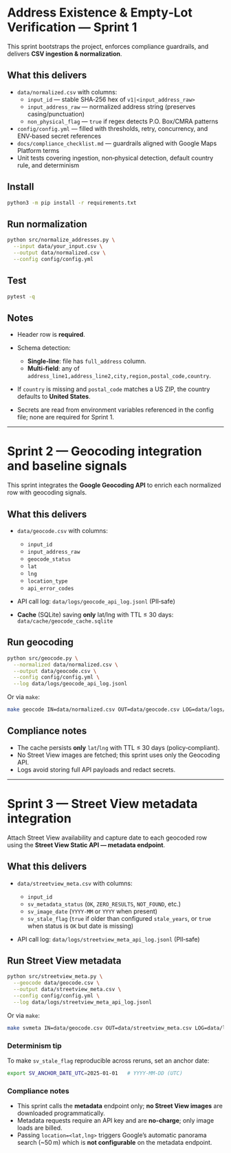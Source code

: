 # Address Existence & Empty‑Lot Verification — Sprint 1

This sprint bootstraps the project, enforces compliance guardrails, and delivers **CSV ingestion & normalization**.

## What this delivers
- `data/normalized.csv` with columns:
  - `input_id` — stable SHA‑256 hex of `v1|<input_address_raw>`
  - `input_address_raw` — normalized address string (preserves casing/punctuation)
  - `non_physical_flag` — `true` if regex detects P.O. Box/CMRA patterns
- `config/config.yml` — filled with thresholds, retry, concurrency, and ENV‑based secret references
- `docs/compliance_checklist.md` — guardrails aligned with Google Maps Platform terms
- Unit tests covering ingestion, non‑physical detection, default country rule, and determinism

## Install
```bash
python3 -m pip install -r requirements.txt
```

## Run normalization

```bash
python src/normalize_addresses.py \
  --input data/your_input.csv \
  --output data/normalized.csv \
  --config config/config.yml
```

## Test

```bash
pytest -q
```

## Notes

* Header row is **required**.
* Schema detection:

  * **Single‑line**: file has `full_address` column.
  * **Multi‑field**: any of `address_line1,address_line2,city,region,postal_code,country`.
* If `country` is missing and `postal_code` matches a US ZIP, the country defaults to **United States**.
* Secrets are read from environment variables referenced in the config file; none are required for Sprint 1.

---

# Sprint 2 — Geocoding integration and baseline signals

This sprint integrates the **Google Geocoding API** to enrich each normalized row with geocoding signals.

## What this delivers

* `data/geocode.csv` with columns:

  * `input_id`
  * `input_address_raw`
  * `geocode_status`
  * `lat`
  * `lng`
  * `location_type`
  * `api_error_codes`
* API call log: `data/logs/geocode_api_log.jsonl` (PII‑safe)
* **Cache** (SQLite) saving **only** lat/lng with TTL ≤ 30 days: `data/cache/geocode_cache.sqlite`

## Run geocoding

```bash
python src/geocode.py \
  --normalized data/normalized.csv \
  --output data/geocode.csv \
  --config config/config.yml \
  --log data/logs/geocode_api_log.jsonl
```

Or via `make`:

```bash
make geocode IN=data/normalized.csv OUT=data/geocode.csv LOG=data/logs/geocode_api_log.jsonl
```

## Compliance notes

* The cache persists **only** `lat`/`lng` with TTL ≤ 30 days (policy‑compliant).
* No Street View images are fetched; this sprint uses only the Geocoding API.
* Logs avoid storing full API payloads and redact secrets.

---

# Sprint 3 — Street View metadata integration

Attach Street View availability and capture date to each geocoded row using the **Street View Static API — metadata endpoint**.

## What this delivers

* `data/streetview_meta.csv` with columns:

  * `input_id`
  * `sv_metadata_status` (`OK`, `ZERO_RESULTS`, `NOT_FOUND`, etc.)
  * `sv_image_date` (`YYYY-MM` or `YYYY` when present)
  * `sv_stale_flag` (`true` if older than configured `stale_years`, or `true` when status is `OK` but date is missing)

* API call log: `data/logs/streetview_meta_api_log.jsonl` (PII‑safe)

## Run Street View metadata

```bash
python src/streetview_meta.py \
  --geocode data/geocode.csv \
  --output data/streetview_meta.csv \
  --config config/config.yml \
  --log data/logs/streetview_meta_api_log.jsonl
```

Or via `make`:

```bash
make svmeta IN=data/geocode.csv OUT=data/streetview_meta.csv LOG=data/logs/streetview_meta_api_log.jsonl
```

### Determinism tip

To make `sv_stale_flag` reproducible across reruns, set an anchor date:

```bash
export SV_ANCHOR_DATE_UTC=2025-01-01   # YYYY-MM-DD (UTC)
```

### Compliance notes

* This sprint calls the **metadata** endpoint only; **no Street View images** are downloaded programmatically.
* Metadata requests require an API key and are **no-charge**; only image loads are billed.
* Passing `location=<lat,lng>` triggers Google’s automatic panorama search (~50 m) which is **not configurable** on the metadata endpoint.
